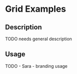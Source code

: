 # Grid Examples

## Description
TODO needs general description

## Usage
TODO - Sara - branding usage